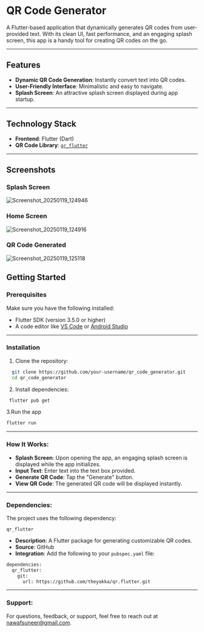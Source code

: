 # QR Code Generator

A Flutter-based application that dynamically generates QR codes from user-provided text. With its clean UI, fast performance, and an engaging splash screen, this app is a handy tool for creating QR codes on the go.

---

## Features

- **Dynamic QR Code Generation**: Instantly convert text into QR codes.
- **User-Friendly Interface**: Minimalistic and easy to navigate.
- **Splash Screen**: An attractive splash screen displayed during app startup.

---

## Technology Stack

- **Frontend**: Flutter (Dart)
- **QR Code Library**: [`qr_flutter`](https://github.com/theyakka/qr.flutter)

---

## Screenshots


### Splash Screen
![Screenshot_20250119_124946](https://github.com/user-attachments/assets/b9375229-1834-4217-b99a-3c37bb3f6a3b)


### Home Screen

![Screenshot_20250119_124916](https://github.com/user-attachments/assets/4403211f-904a-4e74-af95-8720ac72be2b)

### QR Code Generated
![Screenshot_20250119_125118](https://github.com/user-attachments/assets/1617b984-4c80-4bb1-ab2d-67cd4f339a41)


## Getting Started

### Prerequisites

Make sure you have the following installed:
- Flutter SDK (version 3.5.0 or higher)
- A code editor like [VS Code](https://code.visualstudio.com/) or [Android Studio](https://developer.android.com/studio)
---
### Installation

1. Clone the repository:
 ```bash
   git clone https://github.com/your-username/qr_code_generator.git
   cd qr_code_generator
   ```
2. Install dependencies:
 ```bash
  flutter pub get
   ```
3.Run the app
```bash
flutter run
```
---
### How It Works:
- **Splash Screen**: Upon opening the app, an engaging splash screen is displayed while the app initializes.
- **Input Text**: Enter text into the text box provided.
- **Generate QR Code**: Tap the "Generate" button.
- **View QR Code**: The generated QR code will be displayed instantly.
---

### Dependencies:
The project uses the following dependency:

`qr_flutter`
- **Description**: A Flutter package for generating customizable QR codes.
- **Source**: GitHub
- **Integration**: Add the following to your `pubspec.yaml` file:

```bash
dependencies:
  qr_flutter:
    git:
      url: https://github.com/theyakka/qr.flutter.git
```
---
### Support:

For questions, feedback, or support, feel free to reach out at nawafsuneer@gmail.com.
